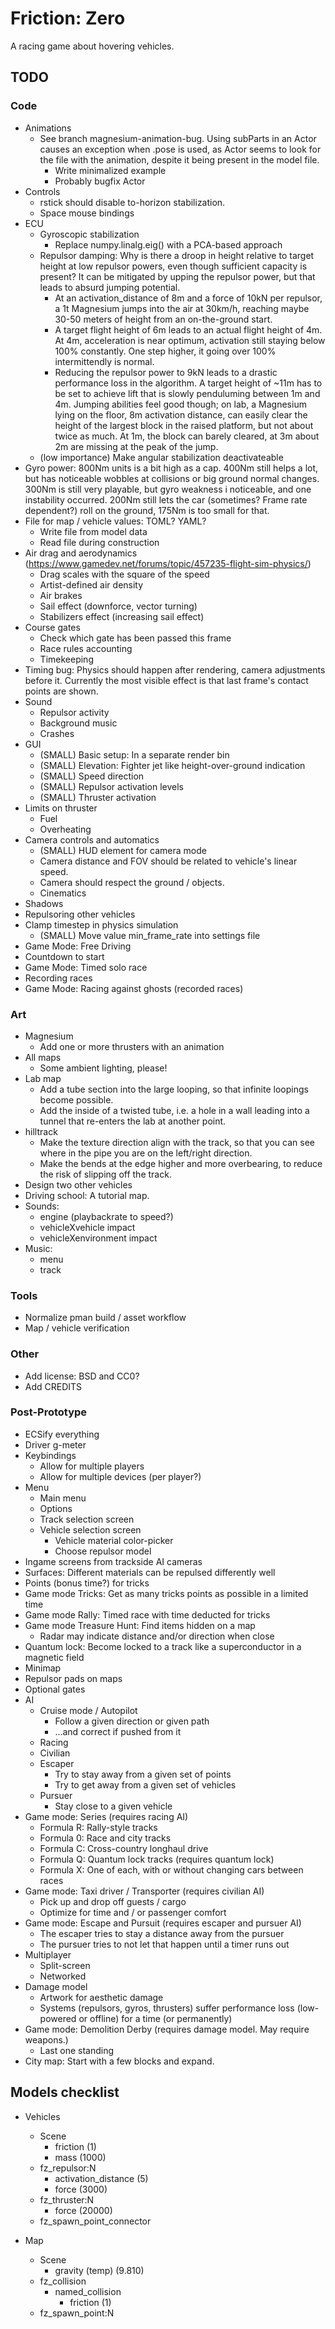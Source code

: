 Friction: Zero
==============

A racing game about hovering vehicles.


TODO
----

### Code

* Animations
  * See branch magnesium-animation-bug. Using subParts in an Actor causes an
    exception when .pose is used, as Actor seems to look for the file with the
    animation, despite it being present in the model file.
    * Write minimalized example
    * Probably bugfix Actor
* Controls
  * rstick should disable to-horizon stabilization.
  * Space mouse bindings
* ECU
  * Gyroscopic stabilization
    * Replace numpy.linalg.eig() with a PCA-based approach
  * Repulsor damping: Why is there a droop in height relative to target height
    at low repulsor powers, even though sufficient capacity is present? It can
    be mitigated by upping the repulsor power, but that leads to absurd jumping
    potential.
    * At an activation_distance of 8m and a force of 10kN per repulsor, a 1t
      Magnesium jumps into the air at 30km/h, reaching maybe 30-50 meters of
      height from an on-the-ground start.
    * A target flight height of 6m leads to an actual flight height of 4m. At
      4m, acceleration is near optimum, activation still staying below 100%
      constantly. One step higher, it going over 100% intermittendly is normal.
    * Reducing the repulsor power to 9kN leads to a drastic performance loss in
      the algorithm. A target height of ~11m has to be set to achieve lift that
      is slowly penduluming between 1m and 4m. Jumping abilities feel good
      though; on lab, a Magnesium lying on the floor, 8m activation distance,
      can easily clear the height of the largest block in the raised platform,
      but not about twice as much. At 1m, the block can barely cleared, at 3m
      about 2m are missing at the peak of the jump.
  * (low importance) Make angular stabilization deactivateable
* Gyro power: 800Nm units is a bit high as a cap. 400Nm still helps a lot, but
  has noticeable wobbles at collisions or big ground normal changes. 300Nm is
  still very playable, but gyro weakness i noticeable, and one instability
  occurred. 200Nm still lets the car (sometimes? Frame rate dependent?) roll on
  the ground, 175Nm is too small for that.
* File for map / vehicle values: TOML? YAML?
  * Write file from model data
  * Read file during construction
* Air drag and aerodynamics (https://www.gamedev.net/forums/topic/457235-flight-sim-physics/)
  * Drag scales with the square of the speed
  * Artist-defined air density
  * Air brakes
  * Sail effect (downforce, vector turning)
  * Stabilizers effect (increasing sail effect)
* Course gates
  * Check which gate has been passed this frame
  * Race rules accounting
  * Timekeeping
* Timing bug: Physics should happen after rendering, camera adjustments before
  it. Currently the most visible effect is that last frame's contact points are
  shown.
* Sound
  * Repulsor activity
  * Background music
  * Crashes
* GUI
  * (SMALL) Basic setup: In a separate render bin
  * (SMALL) Elevation: Fighter jet like height-over-ground indication
  * (SMALL) Speed direction
  * (SMALL) Repulsor activation levels
  * (SMALL) Thruster activation
* Limits on thruster
  * Fuel
  * Overheating
* Camera controls and automatics
  * (SMALL) HUD element for camera mode
  * Camera distance and FOV should be related to vehicle's linear speed.
  * Camera should respect the ground / objects.
  * Cinematics
* Shadows
* Repulsoring other vehicles
* Clamp timestep in physics simulation
  * (SMALL) Move value min_frame_rate into settings file
* Game Mode: Free Driving
* Countdown to start
* Game Mode: Timed solo race
* Recording races
* Game Mode: Racing against ghosts (recorded races)


### Art

* Magnesium
  * Add one or more thrusters with an animation
* All maps
  * Some ambient lighting, please!
* Lab map
  * Add a tube section into the large looping, so that infinite loopings become
    possible.
  * Add the inside of a twisted tube, i.e. a hole in a wall leading into a
    tunnel that re-enters the lab at another point.
* hilltrack
  * Make the texture direction align with the track, so that you can see where
    in the pipe you are on the left/right direction.
  * Make the bends at the edge higher and more overbearing, to reduce the risk
    of slipping off the track.
* Design two other vehicles
* Driving school: A tutorial map.
* Sounds:
  * engine (playbackrate to speed?)
  * vehicleXvehicle impact
  * vehicleXenvironment impact
* Music:
  * menu
  * track


### Tools

* Normalize pman build / asset workflow
* Map / vehicle verification


### Other

* Add license: BSD and CC0?
* Add CREDITS


### Post-Prototype

* ECSify everything
* Driver g-meter
* Keybindings
  * Allow for multiple players
  * Allow for multiple devices (per player?)
* Menu
  * Main menu
  * Options
  * Track selection screen
  * Vehicle selection screen
    * Vehicle material color-picker
    * Choose repulsor model
* Ingame screens from trackside AI cameras
* Surfaces: Different materials can be repulsed differently well
* Points (bonus time?) for tricks
* Game mode Tricks: Get as many tricks points as possible in a limited time
* Game mode Rally: Timed race with time deducted for tricks
* Game mode Treasure Hunt: Find items hidden on a map
  * Radar may indicate distance and/or direction when close
* Quantum lock: Become locked to a track like a superconductor in a magnetic
  field
* Minimap
* Repulsor pads on maps
* Optional gates
* AI
  * Cruise mode / Autopilot
    * Follow a given direction or given path
    * ...and correct if pushed from it
  * Racing
  * Civilian
  * Escaper
    * Try to stay away from a given set of points
    * Try to get away from a given set of vehicles
  * Pursuer
    * Stay close to a given vehicle
* Game mode: Series (requires racing AI)
  * Formula R: Rally-style tracks
  * Formula 0: Race and city tracks
  * Formula C: Cross-country longhaul drive
  * Formula Q: Quantum lock tracks (requires quantum lock)
  * Formula X: One of each, with or without changing cars between races
* Game mode: Taxi driver / Transporter (requires civilian AI)
  * Pick up and drop off guests / cargo
  * Optimize for time and / or passenger comfort
* Game mode: Escape and Pursuit (requires escaper and pursuer AI)
  * The escaper tries to stay a distance away from the pursuer
  * The pursuer tries to not let that happen until a timer runs out
* Multiplayer
  * Split-screen
  * Networked
* Damage model
  * Artwork for aesthetic damage
  * Systems (repulsors, gyros, thrusters) suffer performance loss (low-powered
    or offline) for a time (or permanently)
* Game mode: Demolition Derby (requires damage model. May require weapons.)
  * Last one standing
* City map: Start with a few blocks and expand.


Models checklist
----------------

* Vehicles
  * Scene
    * friction			(1)
    * mass			(1000)
  * fz_repulsor:N
    * activation_distance	(5)
    * force			(3000)
  * fz_thruster:N
    * force			(20000)
  * fz_spawn_point_connector

* Map
  * Scene
    * gravity (temp)		(9.810)
  * fz_collision
    * named_collision
      * friction		(1)
  * fz_spawn_point:N
